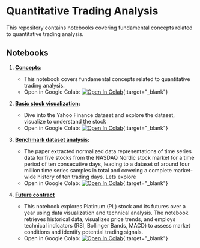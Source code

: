 # Quantitative Trading Analysis

This repository contains notebooks covering fundamental concepts related to quantitative trading analysis.

## Notebooks

1. **[Concepts](concepts.ipynb):**
   - This notebook covers fundamental concepts related to quantitative trading analysis.
   - Open in Google Colab: [![Open In Colab](https://colab.research.google.com/assets/colab-badge.svg)](https://colab.research.google.com/github/DneshP/quantitative-analysis/blob/master/concepts.ipynb){:target="_blank"}

2. **[Basic stock visualization](basicVisualization.ipynb):**
   - Dive into the Yahoo Finance dataset and explore the dataset, visualize to understand the stock
   - Open in Google Colab: [![Open In Colab](https://colab.research.google.com/assets/colab-badge.svg)](https://colab.research.google.com/github/DneshP/quantitative-analysis/blob/master/basicVisualization.ipynb){:target="_blank"}

3. **[Benchmark dataset analysis](limitOrderBookBenchmarkAnalysis.ipynb):**
   - The paper extracted normalized data representations of time series data for five stocks from the NASDAQ Nordic stock market for a time period of ten consecutive days, leading to a dataset of around four million time series samples in total and covering a complete market-wide history of ten trading days.
   Lets explore
   - Open in Google Colab: [![Open In Colab](https://colab.research.google.com/assets/colab-badge.svg)](https://colab.research.google.com/github/DneshP/quantitative-analysis/blob/master/limitOrderBookBenchmarkAnalysis.ipynb){:target="_blank"}

4. **[Future contract](FutureContract.ipynb)**
   - This notebook explores Platinum (PL) stock and its futures over a year using data visualization and technical analysis. The notebook retrieves historical data, visualizes price trends, and employs technical indicators (RSI, Bollinger Bands, MACD) to assess market conditions and identify potential trading signals.
   - Open in Google Colab: [![Open In Colab](https://colab.research.google.com/assets/colab-badge.svg)](https://colab.research.google.com/github/DneshP/quantitative-analysis/blob/master/FutureContract.ipynb){:target="_blank"}
